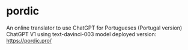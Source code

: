 # pordic
An online translator to use ChatGPT for Portugueses (Portugal version)
ChatGPT V1 using text-davinci-003 model
deployed version: https://pordic.pro/
